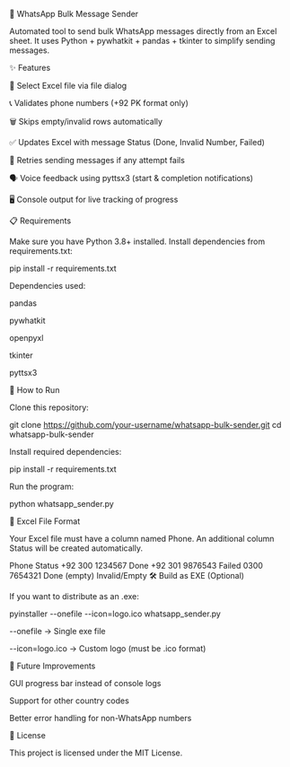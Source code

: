 📱 WhatsApp Bulk Message Sender

Automated tool to send bulk WhatsApp messages directly from an Excel sheet.
It uses Python + pywhatkit + pandas + tkinter to simplify sending messages.

✨ Features

📂 Select Excel file via file dialog

📞 Validates phone numbers (+92 PK format only)

🗑️ Skips empty/invalid rows automatically

✅ Updates Excel with message Status (Done, Invalid Number, Failed)

🔁 Retries sending messages if any attempt fails

🗣️ Voice feedback using pyttsx3 (start & completion notifications)

🖥️ Console output for live tracking of progress

📋 Requirements

Make sure you have Python 3.8+ installed.
Install dependencies from requirements.txt:

pip install -r requirements.txt

Dependencies used:

pandas

pywhatkit

openpyxl

tkinter

pyttsx3

🚀 How to Run

Clone this repository:

git clone https://github.com/your-username/whatsapp-bulk-sender.git
cd whatsapp-bulk-sender

Install required dependencies:

pip install -r requirements.txt

Run the program:

python whatsapp_sender.py

📂 Excel File Format

Your Excel file must have a column named Phone.
An additional column Status will be created automatically.

Phone Status
+92 300 1234567 Done
+92 301 9876543 Failed
0300 7654321 Done
(empty) Invalid/Empty
🛠️ Build as EXE (Optional)

If you want to distribute as an .exe:

pyinstaller --onefile --icon=logo.ico whatsapp_sender.py

--onefile → Single exe file

--icon=logo.ico → Custom logo (must be .ico format)

🚧 Future Improvements

GUI progress bar instead of console logs

Support for other country codes

Better error handling for non-WhatsApp numbers

📜 License

This project is licensed under the MIT License.
